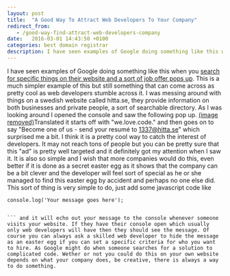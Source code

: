 ```yaml
---
layout: post
title:  "A Good Way To Attract Web Developers To Your Company"
redirect_from:
   - /good-way-find-attract-web-developers-company
date:   2016-03-01 14:43:50 +0100
categories: best domain registrar
description: I have seen examples of Google doing something like this when you
---
```


I have seen examples of Google doing something like this when you [search for specific things on their website and a sort of job offer pops up](http://developers.slashdot.org/story/15/08/27/2140221/google-may-try-to-recruit-you-for-a-job-based-on-your-search-queries). This is a much simpler example of this but still something that can come across as pretty cool as web developers stumble across it. I was messing around with things on a swedish website called hitta.se, they provide information on both businesses and private people, a sort of searchable directory. As I was looking around I opened the console and saw the following pop up. [(image removed)](http://tenghamn.com/wp-content/uploads/2016/03/5819e23650165144973ad1660db9b453.png)Translated it starts off with "we.love.code." and then goes on to say "Become one of us - send your resumé to 1337@hitta.se" which surprised me a bit. I think it is a pretty cool way to catch the interest of developers. It may not reach tons of people but you can be pretty sure that this "ad" is pretty well targeted and it definitely got my attention when I saw it. It is also so simple and I wish that more companies would do this, even better if it is done as a secret easter egg as it shows that the company can be a bit clever and the developer will feel sort of special as he or she managed to find this easter egg by accident and perhaps no one else did. This sort of thing is very simple to do, just add some javascript code like

```
console.log('Your message goes here');


``` and it will echo out your message to the console whenever someone visits your website. If they have their console open which usually only web developers will have then they should see the message. Of course you can always ask a skilled web developer to hide the message as an easter egg if you can set a specific criteria for who you want to hire. As Google might do when someone searches for a solution to complicated code. Wether or not you could do this on your own website depends on what your company does, be creative, there is always a way to do something.